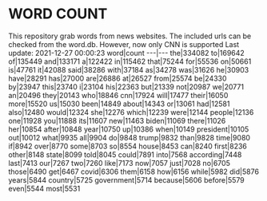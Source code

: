 # WORD COUNT
This repository grab words from news websites. The included urls can be checked from the word.db.
However, now only CNN is supported
Last update: 2021-12-27 00:00:23
word|count
---|---
the|334082
to|169642
of|135449
and|133171
a|122422
in|115462
that|75244
for|55536
on|50661
is|47761
it|42088
said|38286
with|37184
as|34278
was|31626
he|30903
have|28291
has|27000
are|26886
at|26527
from|25574
be|24330
by|23947
this|23740
i|23104
his|22363
but|21339
not|20987
we|20771
an|20496
they|20143
who|18846
cnn|17924
will|17477
their|16050
more|15520
us|15030
been|14849
about|14343
or|13061
had|12581
also|12480
would|12324
she|12276
which|12239
were|12144
people|12136
one|11928
you|11888
its|11607
new|11463
biden|11069
there|11026
her|10854
after|10848
year|10750
up|10386
when|10149
president|10105
out|10012
what|9935
all|9904
do|9848
trump|9832
than|9828
time|9080
if|8942
over|8770
some|8703
so|8554
house|8453
can|8240
first|8236
other|8148
state|8099
told|8045
could|7891
into|7568
according|7448
last|7413
our|7267
two|7260
like|7173
now|7057
just|7028
no|6705
those|6490
get|6467
covid|6306
them|6158
how|6156
while|5982
did|5876
years|5844
country|5725
government|5714
because|5606
before|5579
even|5544
most|5531
